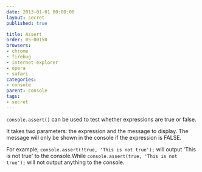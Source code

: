 ```yaml
---
date: 2013-01-01 00:00:00
layout: secret
published: true

title: Assert
order: 05-00150
browsers:
- chrome
- firebug
- internet-explorer
- opera
- safari
categories:
- console
parent: console
tags:
- secret
---
```


<p><code>console.assert()</code> can be used to test whether expressions are true or false.</p>

<p>It takes two parameters: the expression and the message to display. The message will only be shown in the console if the expression is FALSE.</p>

<p>For example, <code>console.assert(!true, 'This is not true');</code> will output 'This is not true' to the console.While <code>console.assert(true, 'This is not true');</code> will not output anything to the console.</p></p>